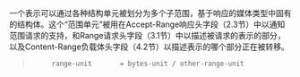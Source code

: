 一个表示可以通过各种结构单元被划分为多个子范围，基于响应的媒体类型中固有的结构体。这个“范围单元”被用在Accept-Range响应头字段（2.3节）中以通知范围请求的支持，和Range请求头字段（3.1节）中以描述被请求的表示的部分，以及Content-Range负载体头字段（4.2节）以描述表示的哪个部分正在被转移。

> ```
>      range-unit       = bytes-unit / other-range-unit
> ```

